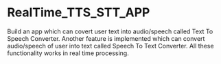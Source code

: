 # RealTime_TTS_STT_APP
Build an app which can covert user text into audio/speech called Text To Speech Converter. Another feature is implemented which can convert audio/speech of user into text called Speech To Text Converter. All these functionality works in real time processing.
